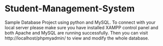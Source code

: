 # Student-Management-System
Sample Database Project using python and MySQL. To connect with your local server please make sure you have installed XAMPP control panel and both Apache and MySQL are running successfully. Then you can visit http://localhost/phpmyadmin/ to view and modify the whole database.
